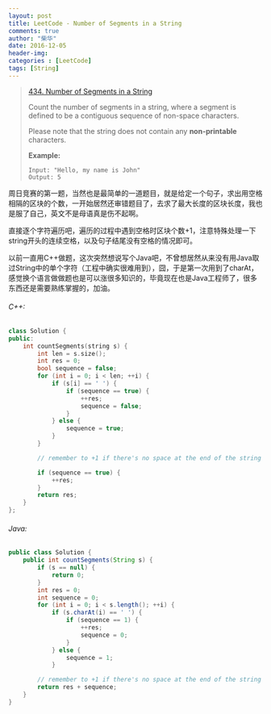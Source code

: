 ```yaml
---
layout: post
title: LeetCode - Number of Segments in a String
comments: true
author: "柴华"
date: 2016-12-05
header-img: 
categories : [LeetCode]
tags: [String]
---
```


> [434. Number of Segments in a String](https://leetcode.com/problems/number-of-segments-in-a-string/)
>
> Count the number of segments in a string, where a segment is defined to be a contiguous sequence of non-space characters.
>
> Please note that the string does not contain any **non-printable** characters.
>
> **Example:**
>
>     Input: "Hello, my name is John"
>     Output: 5

周日竞赛的第一题，当然也是最简单的一道题目，就是给定一个句子，求出用空格相隔的区块的个数，一开始居然还审错题目了，去求了最大长度的区块长度，我也是服了自己，英文不是母语真是伤不起啊。

直接逐个字符遍历吧，遍历的过程中遇到空格时区块个数+1，注意特殊处理一下string开头的连续空格，以及句子结尾没有空格的情况即可。

以前一直用C++做题，这次突然想说写个Java吧，不曾想居然从来没有用Java取过String中的单个字符（工程中确实很难用到），囧，于是第一次用到了charAt，感觉换个语言做做题也是可以涨很多知识的，毕竟现在也是Java工程师了，很多东西还是需要熟练掌握的，加油。
<!--more-->

###### C++:
``` c++
class Solution {
public:
    int countSegments(string s) {
        int len = s.size();
        int res = 0;
        bool sequence = false;
        for (int i = 0; i < len; ++i) {
            if (s[i] == ' ') {
                if (sequence == true) {
                    ++res;
                    sequence = false;
                }
            } else {
                sequence = true;
            }
        }

        // remember to +1 if there's no space at the end of the string

        if (sequence == true) {
            ++res;
        }
        return res;
    }
};
```

###### Java:
``` java
public class Solution {
    public int countSegments(String s) {
        if (s == null) {
            return 0;
        }
        int res = 0;
        int sequence = 0;
        for (int i = 0; i < s.length(); ++i) {
            if (s.charAt(i) == ' ') {
                if (sequence == 1) {
                    ++res;
                    sequence = 0;
                }
            } else {
                sequence = 1;
            }

        // remember to +1 if there's no space at the end of the string
        return res + sequence;
    }
}
```